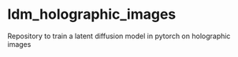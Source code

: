 # ldm_holographic_images
Repository to train a latent diffusion model in pytorch on holographic images
